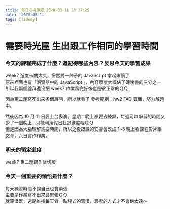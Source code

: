 ```yaml
---
title: 每日心得筆記 2020-08-11 23:37:25
date: '2020-08-11'
tags: [lidemy]
---
```


# 需要時光屋 生出跟工作相同的學習時間

### 今天的課程完成了什麼？還記得哪些內容？反思今天的學習成果

week7 進度卡關太久，把塵封一陣子的 JavaScript 拿起來讀了  
原來裡面也有「瀏覽器中的 JavaScript 」，內容厚度大概佔了磚塊書的三分之一  
所以我兩個禮拜還沒把 week7 作業寫完好像也是很正常的ＱＱ

因為第二題寫不出來多個展開，所以就看了 參考範例：hw2 FAQ 頁面，努力解題中。

然後因為 10 月 11 日要上台表演，星期二晚上都要去練舞，每週可以學習的時間又少了一個晚上...只能利用假日狂追進度哩ＱＱ  
但是因為大腦理解需要時間，所以之後跟課的安排會改成 1~5 晚上看課程影片跟文章，六日實作作業。

### 明天的預定進度

week7 第二題跟作業切版

### 今天一個重要的領悟是什麼？

每天練習時間不夠自己也會緊張  
主要是作業寫不出來會緊張ＱＱ  
就算很累，還是維持每天看一點程式的習慣，思考的方式才不會跑太遠～

